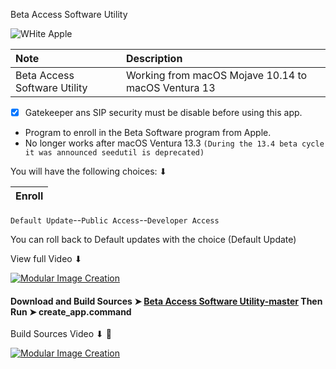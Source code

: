 Beta Access Software Utility

![WHite Apple](https://user-images.githubusercontent.com/6248794/91764317-130d6e80-eba5-11ea-9c7a-4382f1a200ac.png)


Note|Description
:----|:----
Beta Access Software Utility|Working from macOS Mojave 10.14 to macOS Ventura 13
 
- [x] Gatekeeper ans SIP security must be disable before using this app.
- Program to enroll in the Beta Software program from Apple. 
- No longer works after macOS Ventura 13.3 `(During the 13.4 beta cycle it was announced seedutil is deprecated)`

You will have the following choices: ⬇︎



Enroll|
:----|
`Default Update`--`Public Access`--`Developer Access`


You can roll back to Default updates with the choice
(Default Update)

View full Video ⬇︎

[![Modular Image Creation](https://i.ibb.co/K5bFrB5/VIDEO.png)](https://youtu.be/LYc08Mn1xkM)



#### Download and Build Sources ➤ [Beta Access Software Utility-master](https://github.com/chris1111/Beta-Access-Software-Utility/archive/master.zip) Then Run ➤ create_app.command

Build Sources Video ⬇︎ 🤙

[![Modular Image Creation](https://i.ibb.co/K5bFrB5/VIDEO.png)](https://vimeo.com/490872550)

